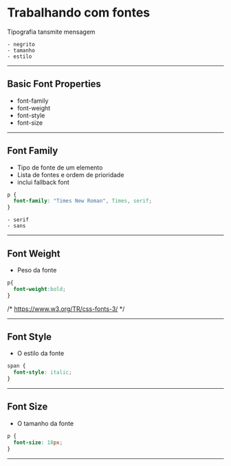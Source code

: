 # Trabalhando com fontes

Tipografia tansmite mensagem

    - negrito
    - tamanho
    - estilo

------------------------------------------------

## Basic Font Properties

* font-family
* font-weight
* font-style
* font-size

----------------------------------------------------

## Font Family

* Tipo de fonte de um elemento
* Lista de fontes e ordem de prioridade
* inclui fallback font

```css
p {
  font-family: "Times New Roman", Times, serif;
}
```

    - serif
    - sans

------------------------------------------------------------

## Font Weight

* Peso da fonte

```css
p{
  font-weight:bold;
}
```

/*  https://www.w3.org/TR/css-fonts-3/ */ 

-------------------------------------------------------

## Font Style

* O estilo da fonte

````css
span {
  font-style: italic;
}
````

----------------------------------------------------------

## Font Size

* O tamanho da fonte 

```css
p {
  font-size: 18px;
}
```

-------------------------------------------------------------
